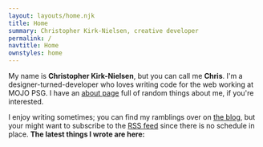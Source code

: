 ```yaml
---
layout: layouts/home.njk
title: Home
summary: Christopher Kirk-Nielsen, creative developer
permalink: /
navtitle: Home
ownstyles: home
---
```


My name is **Christopher Kirk-Nielsen**, but you can call me **Chris**. I'm a designer-turned-developer who loves writing code for the web working at MOJO PSG. I have an [about page](/about/) full of random things about me, if you're interested.

I enjoy writing sometimes; you can find my ramblings over on [the blog](/blog/), but your might want to subscribe to the [RSS feed](/rss.xml) since there is no schedule in place. **The latest things I wrote are here:**